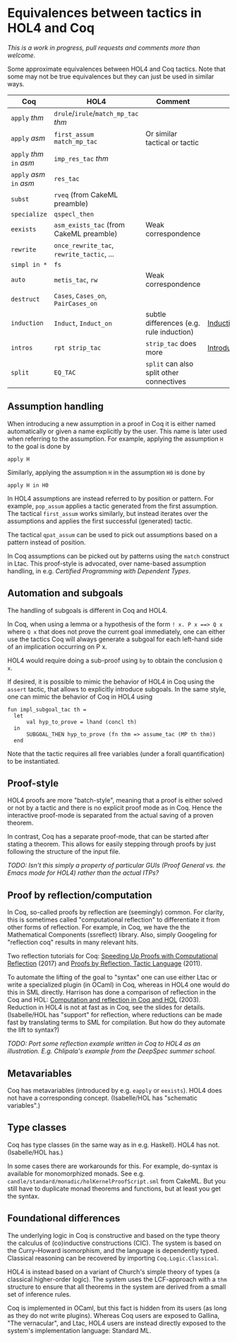 # Equivalences between tactics in HOL4 and Coq

_This is a work in progress, pull requests and comments more than welcome._

Some approximate equivalences between HOL4 and Coq tactics.
Note that some may not be true equivalences but they can just be used in similar ways.

| Coq                      | HOL4                                      | Comment                                  | Link                                        |
|--------------------------|-------------------------------------------|------------------------------------------|---------------------------------------------|
| `apply` _thm_            | `drule`/`irule`/`match_mp_tac` _thm_      |                                          |                                             |
| `apply` _asm_            | `first_assum match_mp_tac`                | Or similar tactical or tactic            |                                             |
| `apply` _thm_ `in` _asm_ | `imp_res_tac` _thm_                       |                                          |                                             |
| `apply` _asm_ `in` _asm_ | `res_tac`                                 |                                          |                                             |
| `subst`                  | `rveq` (from CakeML preamble)             |                                          |                                             |
| `specialize`             | `qspecl_then`                             |                                          |                                             |
| `eexists`                | `asm_exists_tac` (from CakeML preamble)   | Weak correspondence                      |                                             |
| `rewrite`                | `once_rewrite_tac`, `rewrite_tactic`, ... |                                          |                                             |
| `simpl in *`             | `fs`                                      |                                          |                                             |
| `auto`                   | `metis_tac`, `rw`                         | Weak correspondence                      |                                             |
| `destruct`               | `Cases`, `Cases_on`, `PairCases_on`       |                                          |                                             |
| `induction`              | `Induct`, `Induct_on`                     | subtle differences (e.g. rule induction) |[InductionTactics](InductionTactics.md)      |
| `intros`                 | `rpt strip_tac`                           | `strip_tac` does more                    |[IntroductionTactics](IntroductionTactics.md)|
| `split`                  | `EQ_TAC`                                  | `split` can also split other connectives |                                             |

## Assumption handling

When introducing a new assumption in a proof in Coq it is either named automatically or
given a name explicitly by the user. This name is later used when referring to the assumption.
For example, applying the assumption `H` to the goal is done by

    apply H

Similarly, applying the assumption `H` in the assumption `H0` is done by

    apply H in H0

In HOL4 assumptions are instead referred to by position or pattern. For example, `pop_assum`
applies a tactic generated from the first assumption. The tactical `first_assum` works similarly,
but instead iterates over the assumptions and applies the first successful (generated) tactic.

The tactical `qpat_assum` can be used to pick out assumptions based on a pattern instead of position.

In Coq assumptions can be picked out by patterns using the `match` construct in Ltac. This proof-style
is advocated, over name-based assumption handling, in e.g. _Certified Programming with Dependent Types_.

## Automation and subgoals

The handling of subgoals is different in Coq and HOL4.

In Coq, when using a lemma or a hypothesis of the form `! x. P x ==> Q x` where `Q x` that does not prove the current goal immediately, one can either use the tactics
Coq will always generate a subgoal for each left-hand side of an implication occurring on P x.

HOL4 would require doing a sub-proof using `by` to obtain the conclusion `Q x`.

If desired, it is possible to mimic the behavior of HOL4 in Coq using the `assert` tactic, that allows to explicitly introduce subgoals.
In the same style, one can mimic the behavior of Coq in HOL4 using

```
fun impl_subgoal_tac th =
  let
      val hyp_to_prove = lhand (concl th)
  in
      SUBGOAL_THEN hyp_to_prove (fn thm => assume_tac (MP th thm))
  end
```

Note that the tactic requires all free variables (under a forall quantification) to be instantiated.

## Proof-style

HOL4 proofs are more "batch-style", meaning that a proof is either solved or not by a tactic and there is no explicit proof mode as in Coq.
Hence the interactive proof-mode is separated from the actual saving of a proven theorem.

In contrast, Coq has a separate proof-mode, that can be started after stating a theorem.
This allows for easily stepping through proofs by just following the structure of the input file.

_TODO: Isn't this simply a property of particular GUIs (Proof General vs. the Emacs mode for HOL4) rather than the actual ITPs?_

## Proof by reflection/computation

In Coq, so-called proofs by reflection are (seemingly) common. For clarity, this is sometimes called "computational reflection" to differentiate it from other forms of reflection.
For example, in Coq, we have the the Mathematical Components (ssreflect) library. Also, simply Googeling for "reflection coq" results in many relevant hits.

Two reflection tutorials for Coq: [Speeding Up Proofs with Computational Reflection](https://gmalecha.github.io/reflections/2017/speeding-up-proofs-with-computational-reflection) (2017)
and [Proofs by Reflection, Tactic Language](https://www.lri.fr/~paulin/MPRI/cours-refl.pdf) (2011).

To automate the lifting of the goal to "syntax" one can use either Ltac or write a specialized plugin (in OCaml) in Coq, whereas in HOL4 one would do this in SML directly.
Harrison has done a comparison of reflection in the Coq and HOL: [Computation and reflection in Coq and HOL](http://www.cl.cam.ac.uk/~jrh13/slides/nijmegen-20aug03/slides.pdf) (2003).
Reduction in HOL4 is not at fast as in Coq, see the slides for details. (Isabelle/HOL has "support" for reflection, where reductions can be made fast by translating terms to SML for compilation.
But how do they automate the lift to syntax?)

_TODO: Port some reflection example written in Coq to HOL4 as an illustration. E.g. Chlipala's example from the DeepSpec summer school._

## Metavariables

Coq has metavariables (introduced by e.g. `eapply` or `eexists`). HOL4 does not have a corresponding concept. (Isabelle/HOL has "schematic variables".)

## Type classes

Coq has type classes (in the same way as in e.g. Haskell). HOL4 has not. (Isabelle/HOL has.)

In some cases there are workarounds for this. For example, do-syntax is available for monomorphized monads. See e.g. `candle/standard/monadic/holKernelProofScript.sml` from CakeML.
But you still have to duplicate monad theorems and functions, but at least you get the syntax.

## Foundational differences

The underlying logic in Coq is constructive and based on the type theory the calculus of (co)inductive
constructions (CIC). The system is based on the Curry–Howard isomorphism, and the language is dependently typed.
Classical reasoning can be recovered by importing `Coq.Logic.Classical`.

HOL4 is instead based on a variant of Church's simple theory of types (a classical higher-order logic).
The system uses the LCF-approach with a `thm` structure to ensure that all theorems in the system are
derived from a small set of inference rules.

Coq is implemented in OCaml, but this fact is hidden from its users (as long as they do not write plugins).
Whereas Coq users are exposed to Gallina, "The vernacular", and Ltac, HOL4 users are instead directly
exposed to the system's implementation language: Standard ML.
